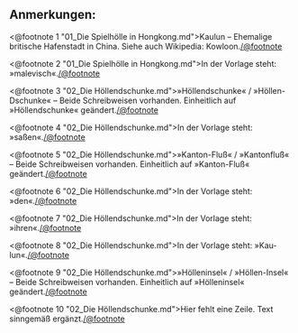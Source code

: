 <h2>Anmerkungen:</h2>

<@footnote 1 "01_Die Spielhölle in Hongkong.md">Kaulun – Ehemalige britische
Hafenstadt in China. Siehe auch Wikipedia: Kowloon.</@footnote>

<@footnote 2 "01_Die Spielhölle in Hongkong.md">In der Vorlage steht:
»malevisch«.</@footnote>

<@footnote 3 "02_Die Höllendschunke.md">»Höllendschunke« / »Höllen-Dschunke« –
Beide Schreibweisen vorhanden. Einheitlich auf »Höllendschunke«
geändert.</@footnote>

<@footnote 4 "02_Die Höllendschunke.md">In der Vorlage steht:
»saßen«.</@footnote>

<@footnote 5 "02_Die Höllendschunke.md">»Kanton-Fluß« / »Kantonfluß« – Beide
Schreibweisen vorhanden. Einheitlich auf »Kanton-Fluß« geändert.</@footnote>

<@footnote 6 "02_Die Höllendschunke.md">In der Vorlage steht:
»den«.</@footnote>

<@footnote 7 "02_Die Höllendschunke.md">In der Vorlage steht:
»ihren«.</@footnote>

<@footnote 8 "02_Die Höllendschunke.md">In der Vorlage steht:
»Kau-lun«.</@footnote>

<@footnote 9 "02_Die Höllendschunke.md">»Hölleninsel« / »Höllen-Insel« – Beide
Schreibweisen vorhanden. Einheitlich auf »Hölleninsel« geändert.</@footnote>

<@footnote 10 "02_Die Höllendschunke.md">Hier fehlt eine Zeile. Text sinngemäß
ergänzt.</@footnote>

